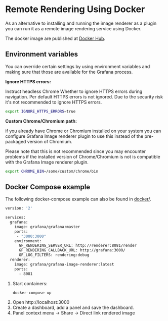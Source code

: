 # Remote Rendering Using Docker

As an alternative to installing and running the image renderer as a plugin you can run it as a remote image rendering service using Docker.

The docker image are published at [Docker Hub](https://hub.docker.com/r/grafana/grafana-image-renderer).

## Environment variables

You can override certain settings by using environment variables and making sure that those are available for the Grafana process.

**Ignore HTTPS errors:**

Instruct headless Chrome Whether to ignore HTTPS errors during navigation. Per default HTTPS errors is not ignored.
Due to the security risk it's not recommended to ignore HTTPS errors.

```bash
export IGNORE_HTTPS_ERRORS=true
```

**Custom Chrome/Chromium path:**

if you already have Chrome or Chromium installed on your system you can configure Grafana Image renderer plugin to use this instead of the pre-packaged version of Chromium.

Please note that this is not recommended since you may encounter problems if the installed version of Chrome/Chromium is not is compatible with the Grafana Image renderer plugin.

```bash
export CHROME_BIN=/some/custom/chrome/bin
```

## Docker Compose example

The following docker-compose example can also be found in [docker/](https://github.com/grafana/grafana-image-renderer/tree/master/docker).

```bash
version: '2'

services:
  grafana:
    image: grafana/grafana:master
    ports:
     - "3000:3000"
    environment:
      GF_RENDERING_SERVER_URL: http://renderer:8081/render
      GF_RENDERING_CALLBACK_URL: http://grafana:3000/
      GF_LOG_FILTERS: rendering:debug
  renderer:
    image: grafana/grafana-image-renderer:latest
    ports:
      - 8081
```

1. Start containers:
    ```bash
    docker-compose up
    ```
2. Open http://localhost:3000
3. Create a dashboard, add a panel and save the dashboard.
4. Panel context menu -> Share -> Direct link rendered image
